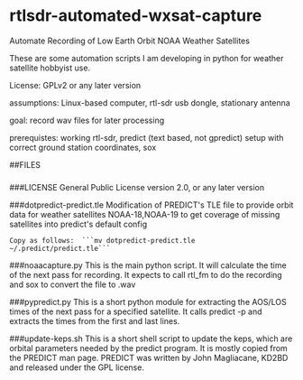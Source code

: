 rtlsdr-automated-wxsat-capture
==============================

Automate Recording of Low Earth Orbit NOAA Weather Satellites

These are some automation scripts I am developing in python for weather satellite hobbyist use.

License:  GPLv2 or any later version

assumptions: Linux-based computer, rtl-sdr usb dongle, stationary antenna

goal:  record wav files for later processing

prerequistes:  working rtl-sdr, predict (text based, not gpredict) setup with correct ground station coordinates, sox

##FILES
###

###LICENSE 
General Public License version 2.0, or any later version

###dotpredict-predict.tle
    Modification of PREDICT's TLE file to provide orbit data for weather satellites NOAA-18,NOAA-19
    to get coverage of missing satellites into predict's default config
    
    Copy as follows:  ```mv dotpredict-predict.tle ~/.predict/predict.tle```

    
###noaacapture.py
	This is the main python script.  It will calculate the time
of the next pass for recording.  It expects to call rtl_fm to do the
recording and sox to convert the file to .wav

###pypredict.py
	This is a short python module for extracting the AOS/LOS times
of the next pass for a specified satellite.  It calls predict -p and extracts
the times from the first and last lines.

###update-keps.sh
	This is a short shell script to update the keps, which are orbital
parameters needed by the predict program.  It is mostly copied from the PREDICT man
page. PREDICT was written by John Magliacane, KD2BD and released under the
GPL license.
